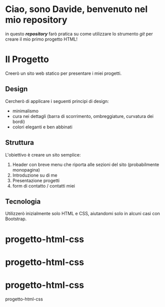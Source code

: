 # Ciao, sono Davide, benvenuto nel mio repository
in questo ***repository*** farò pratica su come utilizzare lo strumento *git* per creare il mio primo progetto HTML!

# Il Progetto
Creerò un sito web statico per presentare i miei progetti. 

## Design
Cercherò di applicare i seguenti principi di design:

- minimalismo
- cura nei dettagli (barra di scorrimento, ombreggiature, curvatura dei bordi)
- colori eleganti e ben abbinati

## Struttura
L'obiettivo è creare un sito semplice:

1. Header con breve menu che riporta alle sezioni del sito (probabilmente monopagina)
2. Introduzione su di me
3. Presentazione progetti
4. form di contatto / contatti miei

## Tecnologia
Utilizzerò inizialmente solo HTML e CSS, aiutandomi solo in alcuni casi con Bootstrap.

# progetto-html-css
# progetto-html-css
# progetto-html-css
progetto-html-css
